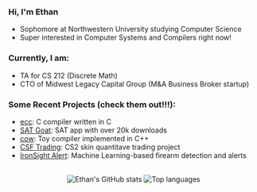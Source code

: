 ### Hi, I'm Ethan
- Sophomore at Northwestern University studying Computer Science
- Super interested in Computer Systems and Compilers right now!
### Currently, I am:
- TA for CS 212 (Discrete Math)
- CTO of Midwest Legacy Capital Group (M&A Business Broker startup)
### Some Recent Projects (check them out!!!):
- [ecc](https://github.com/ethan-prime/ecc): C compiler written in C
- [SAT Goat](https://github.com/ethan-prime/SAT-Goat): SAT app with over 20k downloads
- [cow](https://github.com/ethan-prime/cow): Toy compiler implemented in C++
- [CSF Trading](https://github.com/ethan-prime/csf-trading): CS2 skin quantitave trading project
- [IronSight Alert](https://github.com/ethan-prime/IronSight-Alert): Machine Learning-based firearm detection and alerts
<br>
<div align="center">
<img alt="Ethan's GitHub stats" src="https://github-readme-stats.vercel.app/api?username=ethan-prime&layout=compact&show_icons=true&hide_title=true&hide_rank=true&theme=dracula"/>
<img alt="Top languages" src="https://github-readme-stats.vercel.app/api/top-langs/?username=ethan-prime&layout=compact&&langs_count=6&theme=dracula&hide=jupyter%20notebook"/>
</div>
